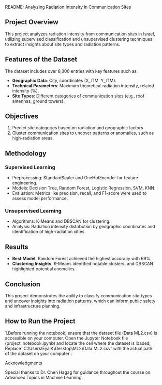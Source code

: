 README: Analyzing Radiation Intensity in Communication Sites 

## Project Overview  
This project analyzes radiation intensity from communication sites in Israel, utilizing supervised classification and unsupervised clustering techniques to extract insights about site types and radiation patterns.  

## Features of the Dataset  
The dataset includes over 8,000 entries with key features such as:  
- **Geographic Data**: City, coordinates (X_ITM, Y_ITM).  
- **Technical Parameters**: Maximum theoretical radiation intensity, related intensity (%).  
- **Site Types**: Different categories of communication sites (e.g., roof antennas, ground towers).  

## Objectives  
1. Predict site categories based on radiation and geographic factors.  
2. Cluster communication sites to uncover patterns or anomalies, such as high-radiation areas.  

## Methodology  
### Supervised Learning  
- Preprocessing: StandardScaler and OneHotEncoder for feature engineering.  
- Models: Decision Tree, Random Forest, Logistic Regression, SVM, KNN.  
- Evaluation: Metrics like precision, recall, and F1-score were used to assess model performance.  

### Unsupervised Learning  
- Algorithms: K-Means and DBSCAN for clustering.  
- Analysis: Radiation intensity distribution by geographic coordinates and identification of high-radiation cities.  

## Results  
- **Best Model**: Random Forest achieved the highest accuracy with 69%.  
- **Clustering Insights**: K-Means identified notable clusters, and DBSCAN highlighted potential anomalies.  

## Conclusion  
This project demonstrates the ability to classify communication site types and uncover insights into radiation patterns, which can inform public safety and infrastructure planning.  

## How to Run the Project  
1.Before running the notebook, ensure that the dataset file (Data ML2.csv) is accessible on your computer.
Open the Jupyter Notebook file (project_notebook.ipynb) and locate the cell where the dataset is loaded, Replace 'C:\\Users\\EyalK\\Desktop\\ML2\\Data ML2.csv' with the actual path of the dataset on your computer .


Acknowledgments

Special thanks to Dr. Chen Hagag for guidance throughout the course on Advanced Topics in Machine Learning.
